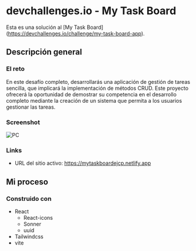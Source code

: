 # devchallenges.io - My Task Board

Esta es una solución al [My Task Board] (https://devchallenges.io/challenge/my-task-board-app). 


## Descripción general

### El reto

En este desafío completo, desarrollarás una aplicación de gestión de tareas sencilla, que implicará la implementación de métodos CRUD. Este proyecto ofrecerá la oportunidad de demostrar su competencia en el desarrollo completo mediante la creación de un sistema que permita a los usuarios gestionar las tareas.

### Screenshot

![PC](assets/capture.png)


### Links

- URL del sitio activo: https://mytaskboardejcp.netlify.app

## Mi proceso

### Construido con

- React 
    - React-icons
    - Sonner
    - uuid
- Tailwindcss
- vite
